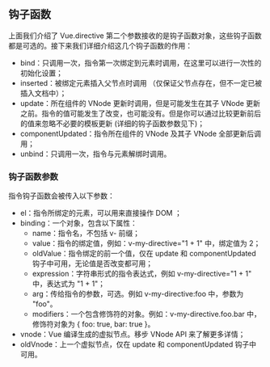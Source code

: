 ## 钩子函数

上面我们介绍了 Vue.directive 第二个参数接收的是钩子函数对象，这些钩子函数都是可选的。接下来我们详细介绍这几个钩子函数的作用：

* bind：只调用一次，指令第一次绑定到元素时调用，在这里可以进行一次性的初始化设置；
* inserted：被绑定元素插入父节点时调用 （仅保证父节点存在，但不一定已被插入文档中）；
* update：所在组件的 VNode 更新时调用，但是可能发生在其子 VNode 更新之前。指令的值可能发生了改变，也可能没有。但是你可以通过比较更新前后的值来忽略不必要的模板更新 (详细的钩子函数参数见下)；
* componentUpdated：指令所在组件的 VNode 及其子 VNode 全部更新后调用；
* unbind：只调用一次，指令与元素解绑时调用。


### 钩子函数参数

指令钩子函数会被传入以下参数：

* el：指令所绑定的元素，可以用来直接操作 DOM ；
* binding：一个对象，包含以下属性：
  * name：指令名，不包括 v- 前缀；
  * value：指令的绑定值，例如：v-my-directive="1 + 1" 中，绑定值为 2；
  * oldValue：指令绑定的前一个值，仅在 update 和 componentUpdated 钩子中可用，无论值是否改变都可用；
  * expression：字符串形式的指令表达式，例如 v-my-directive="1 + 1" 中，表达式为 "1 + 1"；
  * arg：传给指令的参数，可选。例如 v-my-directive:foo 中，参数为 "foo"。
  * modifiers：一个包含修饰符的对象。例如：v-my-directive.foo.bar 中，修饰符对象为 { foo: true, bar: true }。
* vnode：Vue 编译生成的虚拟节点。移步 VNode API 来了解更多详情；
* oldVnode：上一个虚拟节点，仅在 update 和 componentUpdated 钩子中可用。